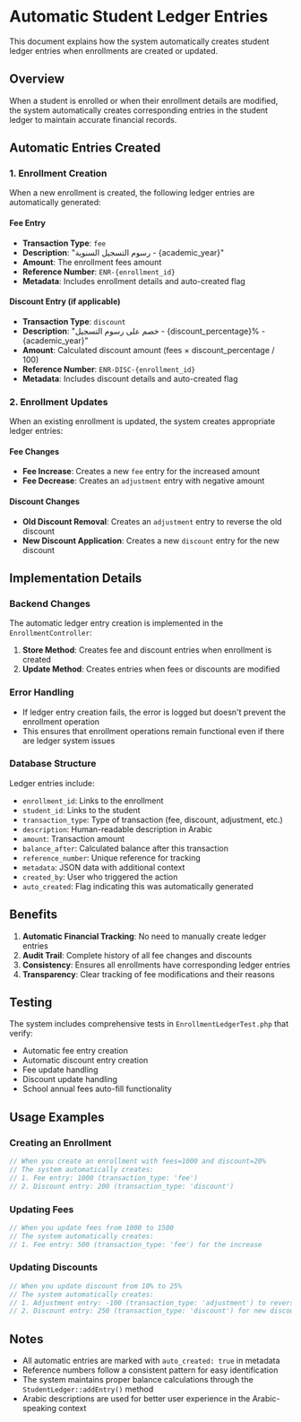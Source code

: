 # Automatic Student Ledger Entries

This document explains how the system automatically creates student ledger entries when enrollments are created or updated.

## Overview

When a student is enrolled or when their enrollment details are modified, the system automatically creates corresponding entries in the student ledger to maintain accurate financial records.

## Automatic Entries Created

### 1. Enrollment Creation

When a new enrollment is created, the following ledger entries are automatically generated:

#### Fee Entry
- **Transaction Type**: `fee`
- **Description**: "رسوم التسجيل السنوية - {academic_year}"
- **Amount**: The enrollment fees amount
- **Reference Number**: `ENR-{enrollment_id}`
- **Metadata**: Includes enrollment details and auto-created flag

#### Discount Entry (if applicable)
- **Transaction Type**: `discount`
- **Description**: "خصم على رسوم التسجيل - {discount_percentage}% - {academic_year}"
- **Amount**: Calculated discount amount (fees × discount_percentage / 100)
- **Reference Number**: `ENR-DISC-{enrollment_id}`
- **Metadata**: Includes discount details and auto-created flag

### 2. Enrollment Updates

When an existing enrollment is updated, the system creates appropriate ledger entries:

#### Fee Changes
- **Fee Increase**: Creates a new `fee` entry for the increased amount
- **Fee Decrease**: Creates an `adjustment` entry with negative amount

#### Discount Changes
- **Old Discount Removal**: Creates an `adjustment` entry to reverse the old discount
- **New Discount Application**: Creates a new `discount` entry for the new discount

## Implementation Details

### Backend Changes

The automatic ledger entry creation is implemented in the `EnrollmentController`:

1. **Store Method**: Creates fee and discount entries when enrollment is created
2. **Update Method**: Creates entries when fees or discounts are modified

### Error Handling

- If ledger entry creation fails, the error is logged but doesn't prevent the enrollment operation
- This ensures that enrollment operations remain functional even if there are ledger system issues

### Database Structure

Ledger entries include:
- `enrollment_id`: Links to the enrollment
- `student_id`: Links to the student
- `transaction_type`: Type of transaction (fee, discount, adjustment, etc.)
- `description`: Human-readable description in Arabic
- `amount`: Transaction amount
- `balance_after`: Calculated balance after this transaction
- `reference_number`: Unique reference for tracking
- `metadata`: JSON data with additional context
- `created_by`: User who triggered the action
- `auto_created`: Flag indicating this was automatically generated

## Benefits

1. **Automatic Financial Tracking**: No need to manually create ledger entries
2. **Audit Trail**: Complete history of all fee changes and discounts
3. **Consistency**: Ensures all enrollments have corresponding ledger entries
4. **Transparency**: Clear tracking of fee modifications and their reasons

## Testing

The system includes comprehensive tests in `EnrollmentLedgerTest.php` that verify:
- Automatic fee entry creation
- Automatic discount entry creation
- Fee update handling
- Discount update handling
- School annual fees auto-fill functionality

## Usage Examples

### Creating an Enrollment
```php
// When you create an enrollment with fees=1000 and discount=20%
// The system automatically creates:
// 1. Fee entry: 1000 (transaction_type: 'fee')
// 2. Discount entry: 200 (transaction_type: 'discount')
```

### Updating Fees
```php
// When you update fees from 1000 to 1500
// The system automatically creates:
// 1. Fee entry: 500 (transaction_type: 'fee') for the increase
```

### Updating Discounts
```php
// When you update discount from 10% to 25%
// The system automatically creates:
// 1. Adjustment entry: -100 (transaction_type: 'adjustment') to reverse old discount
// 2. Discount entry: 250 (transaction_type: 'discount') for new discount
```

## Notes

- All automatic entries are marked with `auto_created: true` in metadata
- Reference numbers follow a consistent pattern for easy identification
- The system maintains proper balance calculations through the `StudentLedger::addEntry()` method
- Arabic descriptions are used for better user experience in the Arabic-speaking context
